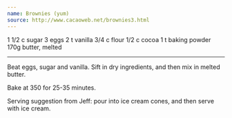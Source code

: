 ```yaml
---
name: Brownies (yum)
source: http://www.cacaoweb.net/brownies3.html
---
```


1 1/2 c sugar
3 eggs
2 t vanilla
3/4 c flour
1/2 c cocoa
1 t baking powder
170g butter, melted

---

Beat eggs, sugar and vanilla. Sift in dry ingredients, and then mix in melted butter.

Bake at 350 for 25-35 minutes.

Serving suggestion from Jeff: pour into ice cream cones, and then serve with ice cream.

